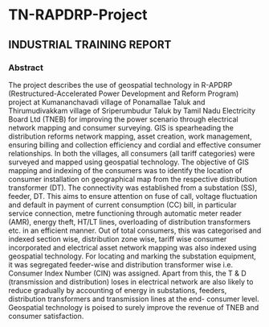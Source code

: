 # TN-RAPDRP-Project
## INDUSTRIAL TRAINING REPORT

### Abstract
The project describes the use of geospatial technology in R-APDRP (Restructured-Accelerated Power Development and Reform Program) project at Kumananchavadi village of Ponamallae Taluk and Thirumudivakkam village of Sriperumbudur Taluk by Tamil Nadu Electricity Board Ltd (TNEB) for improving the power scenario through electrical network mapping and consumer surveying. GIS is spearheading the distribution reforms network mapping, asset creation, work management, ensuring billing and collection efficiency and cordial and effective consumer relationships. In both the villages, all consumers (all tariff categories) were surveyed and mapped using geospatial technology. The objective of GIS mapping and indexing of the consumers was to identify the location of consumer installation on geographical map from the respective distribution transformer (DT). The connectivity was established from a substation (SS), feeder, DT. This aims to ensure attention on fuse of call, voltage fluctuation and default in payment of current consumption (CC) bill, in particular service connection, metre functioning through automatic meter reader (AMR), energy theft, HT/LT lines, overloading of distribution transformers etc. in an efficient manner. Out of total consumers, this was categorised and indexed section wise, distribution zone wise, tariff wise consumer incorporated and electrical asset network mapping was also indexed using geospatial technology. For locating and marking the substation equipment, it was segregated feeder-wise and distribution transformer wise i.e. Consumer Index Number (CIN) was assigned. Apart from this, the T & D (transmission and distribution) loses in electrical network are also likely to reduce gradually by accounting of energy in substations, feeders, distribution transformers and transmission lines at the end- consumer level. Geospatial technology is poised to surely improve the revenue of TNEB and consumer satisfaction.
